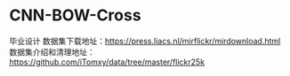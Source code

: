 # CNN-BOW-Cross
毕业设计
数据集下载地址：https://press.liacs.nl/mirflickr/mirdownload.html
数据集介绍和清理地址：https://github.com/iTomxy/data/tree/master/flickr25k

